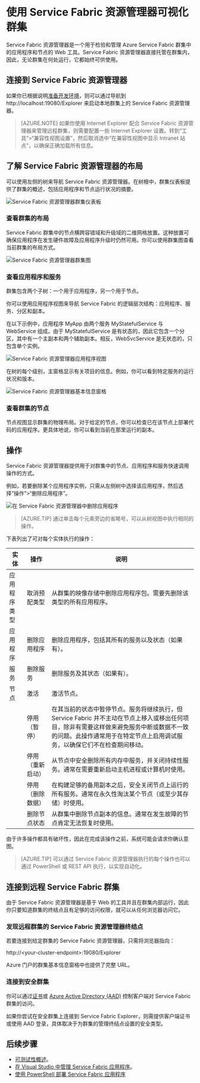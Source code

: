 <properties
   pageTitle="使用 Service Fabric Explorer 可视化群集 | Azure"
   description="Service Fabric 资源管理器是一个用于检验和管理 Microsoft Azure Service Fabric 群集中的云应用程序和节点的 Web 工具。"
   services="service-fabric"
   documentationCenter=".net"
   authors="seanmck"
   manager="timlt"
   editor=""/>

<tags
   ms.service="service-fabric"
   ms.date="07/07/2016"
   wacn.date="08/08/2016"/>

# 使用 Service Fabric 资源管理器可视化群集

Service Fabric 资源管理器是一个用于检验和管理 Azure Service Fabric 群集中的应用程序和节点的 Web 工具。Service Fabric 资源管理器直接托管在群集内，因此，无论群集在何处运行，它都始终可供使用。

## 连接到 Service Fabric 资源管理器

如果你已根据说明[准备开发环境](/documentation/articles/service-fabric-get-started/)，则可以通过导航到 http://localhost:19080/Explorer 来启动本地群集上的 Service Fabric 资源管理器。

>[AZURE.NOTE] 如果你使用 Internet Explorer 配合 Service Fabric 资源管理器来管理远程群集，则需要配置一些 Internet Explorer 设置。转到“工具”>“兼容性视图设置”，然后取消选中“在兼容性视图中显示 Intranet 站点”，以确保正确加载所有信息。

## 了解 Service Fabric 资源管理器的布局

可以使用左侧的树来导航 Service Fabric 资源管理器。在树根中，群集仪表板提供了群集的概述，包括应用程序和节点运行状况的摘要。

![Service Fabric 资源管理器群集仪表板][sfx-cluster-dashboard]

### 查看群集的布局

Service Fabric 群集中的节点横跨容错域和升级域的二维网格放置。这种放置可确保应用程序在发生硬件故障及应用程序升级时仍然可用。你可以使用群集图查看当前群集的布局方式。

![Service Fabric 资源管理器群集图][sfx-cluster-map]

### 查看应用程序和服务

群集包含两个子树：一个用于应用程序，另一个用于节点。

你可以使用应用程序视图来导航 Service Fabric 的逻辑层次结构：应用程序、服务、分区和副本。

在以下示例中，应用程序 MyApp 由两个服务 MyStatefulService 与 WebService 组成。由于 MyStatefulService 是有状态的，因此它包含一个分区，其中有一个主副本和两个辅助副本。相反，WebSvcService 是无状态的，只包含单个实例。

![Service Fabric 资源管理器应用程序视图][sfx-application-tree]

在树的每个级别，主窗格显示有关项目的信息。例如，你可以看到特定服务的运行状况和版本。

![Service Fabric 资源管理器基本信息窗格][sfx-service-essentials]

### 查看群集的节点

节点视图显示群集的物理布局。对于给定的节点，你可以检查已在该节点上部署代码的应用程序。更具体地说，你可以看到当前在那里运行的副本。

## 操作

Service Fabric 资源管理器提供用于对群集中的节点、应用程序和服务快速调用操作的方式。

例如，若要删除某个应用程序实例，只需从左侧树中选择该应用程序，然后选择“操作”>“删除应用程序”。

![在 Service Fabric 资源管理器中删除应用程序][sfx-delete-application]

>[AZURE.TIP] 通过单击每个元素旁边的省略号，可以从树视图中执行相同的操作。

下表列出了可对每个实体执行的操作：

| **实体** | **操作** | **说明** |
| ------ | ------ | ----------- |
| 应用程序类型 | 取消预配类型 | 从群集的映像存储中删除应用程序包。需要先删除该类型的所有应用程序。 |
| 应用程序 | 删除应用程序 | 删除应用程序，包括其所有的服务以及状态（如果有）。 |
| 服务 | 删除服务 | 删除服务及其状态（如果有）。 |
| 节点 | 激活 | 激活节点。 |
|| 停用（暂停） | 在其当前的状态中暂停节点。服务将继续执行，但 Service Fabric 并不主动在节点上移入或移出任何项目，除非有需要这样做来避免服务中断或数据不一致的问题。此操作通常用于在特定节点上启用调试服务，以确保它们不在检查期间移动。 |
|| 停用（重新启动） | 从节点中安全删除所有内存中服务，并关闭持续性服务。通常在需要重新启动主机进程或计算机时使用。 |
|| 停用（删除数据） | 在构建足够的备用副本之后，安全关闭节点上运行的所有服务。通常在永久性淘汰某个节点（或至少其存储）时使用。 |
|| 删除节点状态 | 从群集中删除节点副本的信息。通常在发生故障的节点肯定无法恢复时使用。 |

由于许多操作都具有破坏性，因此在完成该操作之前，系统可能会请求你确认意图。

>[AZURE.TIP] 可以通过 Service Fabric 资源管理器执行的每个操作也可以通过 PowerShell 或 REST API 执行，以实现自动化。



## 连接到远程 Service Fabric 群集

由于 Service Fabric 资源管理器是基于 Web 的工具并且在群集内部运行，因此你只要知道群集的终结点且有足够的访问权限，就可以从任何浏览器访问它。

### 发现远程群集的 Service Fabric 资源管理器终结点

若要连接到给定群集的 Service Fabric 资源管理器，只需将浏览器指向：

http://&lt;your-cluster-endpoint&gt;:19080/Explorer

Azure 门户的群集基本信息窗格中也提供了完整 URL。

### 连接到安全群集

你可以通过[证书](/documentation/articles/service-fabric-cluster-security/)或 [Azure Active Directory (AAD)](/documentation/articles/service-fabric-cluster-security-client-auth-with-aad/) 控制客户端对 Service Fabric 群集的访问。

如果你尝试在安全群集上连接到 Service Fabric Explorer，则需提供客户端证书或使用 AAD 登录，具体取决于为群集的管理终结点设置的安全类型。

## 后续步骤

- [可测试性概述](/documentation/articles/service-fabric-testability-overview/)。
- [在 Visual Studio 中管理 Service Fabric 应用程序](/documentation/articles/service-fabric-manage-application-in-visual-studio/)。
- [使用 PowerShell 部署 Service Fabric 应用程序](/documentation/articles/service-fabric-deploy-remove-applications/)

<!--Image references-->
[sfx-cluster-dashboard]: ./media/service-fabric-visualizing-your-cluster/SfxClusterDashboard.png
[sfx-cluster-map]: ./media/service-fabric-visualizing-your-cluster/SfxClusterMap.png
[sfx-application-tree]: ./media/service-fabric-visualizing-your-cluster/SfxApplicationTree.png
[sfx-service-essentials]: ./media/service-fabric-visualizing-your-cluster/SfxServiceEssentials.png
[sfx-delete-application]: ./media/service-fabric-visualizing-your-cluster/SfxDeleteApplication.png

<!---HONumber=Mooncake_0801_2016-->